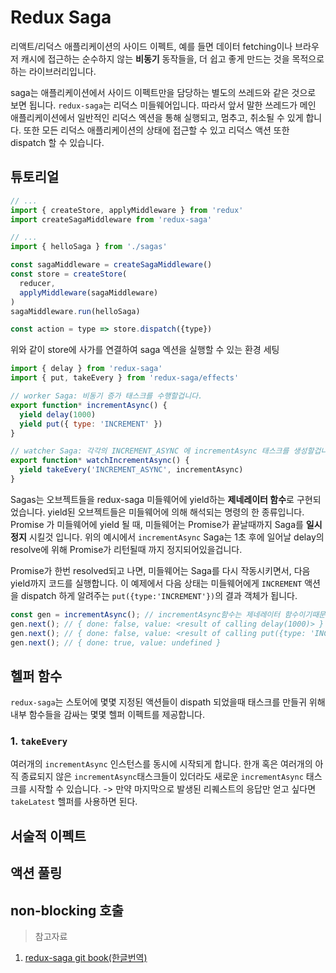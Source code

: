 # Redux Saga

리액트/리덕스 애플리케이션의 사이드 이펙트, 예를 들면 데이터 fetching이나 브라우저 캐시에 접근하는 순수하지 않는 **비동기** 동작들을, 더 쉽고 좋게 만드는 것을 목적으로하는 라이브러리입니다.

saga는 애플리케이션에서 사이드 이펙트만을 담당하는 별도의 쓰레드와 같은 것으로 보면 됩니다. `redux-saga`는 리덕스 미들웨어입니다. 따라서 앞서 말한 쓰레드가 메인 애플리케이션에서 일반적인 리덕스 엑션을 통해 실행되고, 멈추고, 취소될 수 있게 합니다. 또한 모든 리덕스 애플리케이션의 상태에 접근할 수 있고 리덕스 액션 또한 dispatch 할 수 있습니다.

## 튜토리얼

```javascript
// ...
import { createStore, applyMiddleware } from 'redux'
import createSagaMiddleware from 'redux-saga'

// ...
import { helloSaga } from './sagas'

const sagaMiddleware = createSagaMiddleware()
const store = createStore(
  reducer,
  applyMiddleware(sagaMiddleware)
)
sagaMiddleware.run(helloSaga)

const action = type => store.dispatch({type})
```
위와 같이 store에 사가를 연결하여 saga 엑션을 실행할 수 있는 환경 세팅

```javascript
import { delay } from 'redux-saga'
import { put, takeEvery } from 'redux-saga/effects'

// worker Saga: 비동기 증가 태스크를 수행할겁니다.
export function* incrementAsync() {
  yield delay(1000)
  yield put({ type: 'INCREMENT' })
}

// watcher Saga: 각각의 INCREMENT_ASYNC 에 incrementAsync 태스크를 생성할겁니다.
export function* watchIncrementAsync() {
  yield takeEvery('INCREMENT_ASYNC', incrementAsync)
}
```
Sagas는 오브젝트들을 redux-saga 미들웨어에 yield하는 **제네레이터 함수**로 구현되었습니다. yield된 오브젝트들은 미들웨어에 의해 해석되는 명령의 한 종류입니다. Promise 가 미들웨어에 yield 될 때, 미들웨어는 Promise가 끝날때까지 Saga를 **일시정지** 시킬것 입니다. 위의 예시에서 `incrementAsync` Saga는 1초 후에 일어날 delay의 resolve에 위해 Promise가 리턴될때 까지 정지되어있을겁니다.

Promise가 한번 resolved되고 나면, 미들웨어는 Saga를 다시 작동시키면서, 다음 yield까지 코드를 실행합니다. 이 예제에서 다음 상태는 미들웨어에게 `INCREMENT` 액션을 dispatch 하게 알려주는 `put({type:'INCREMENT'})`의 결과 객체가 됩니다.

```javascript
const gen = incrementAsync(); // incrementAsync함수는 제네레이터 함수이기때문에 이것을 실행하면 이터레이터 오브젝트를 반환하고,이터레이터의 next메소드는 객체를 리턴한다. { done: boolean, value: any }
gen.next(); // { done: false, value: <result of calling delay(1000)> }
gen.next(); // { done: false, value: <result of calling put({type: 'INCREMENT' })> }
gen.next(); // { done: true, value: undefined }
```

## 헬퍼 함수
`redux-saga`는 스토어에 몇몇 지정된 액션들이 dispath 되었을때 태스크를 만들귀 위해 내부 함수들을 감싸는 몇몇 헬퍼 이펙트를 제공합니다.

### 1. `takeEvery`

여러개의 `incrementAsync` 인스턴스를 동시에 시작되게 합니다. 한개 혹은 여러개의 아직 종료되지 않은 `incrementAsync`태스크들이 있더라도 새로운 `incrementAsync` 태스크를 시작할 수 있습니다. -> 만약 마지막으로 발생된 리퀘스트의 응답만 얻고 싶다면 `takeLatest` 헬퍼를 사용하면 된다.

## 서술적 이펙트

## 액션 풀링

## non-blocking 호출


> 참고자료
1. [redux-saga git book(한글번역)](https://mskims.github.io/redux-saga-in-korean/introduction/BeginnerTutorial.html)